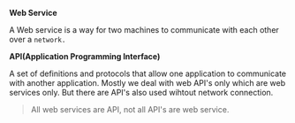 
**Web Service** 

  A Web service is a way for two machines to communicate with each other over a `network.`
 
**API(Application Programming Interface)** 

  A set of definitions and protocols that allow one application to communicate with another application.
  Mostly we deal with web API's only which are web services only. But there are API's also used wihtout network connection. 

> All web services are API, not all API's are web service.



  
